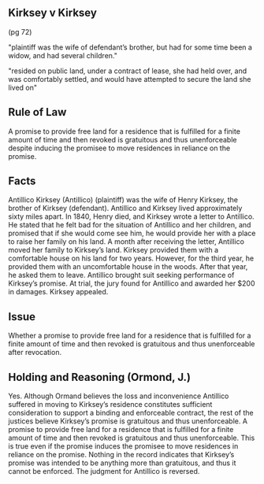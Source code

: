 ## Kirksey v Kirksey

(pg 72) 

"plaintiff was the wife of defendant’s brother, but had for some time been a widow, and had several children."

"resided on public land, under a contract of lease, she had held over, and was comfortably settled, and would have attempted to secure the land she lived on"

  
## Rule of Law

A promise to provide free land for a residence that is fulfilled for a finite amount of time and then revoked is gratuitous and thus unenforceable despite inducing the promisee to move residences in reliance on the promise.

## Facts

Antillico Kirksey (Antillico) (plaintiff) was the wife of Henry Kirksey, the brother of Kirksey (defendant). Antillico and Kirksey lived approximately sixty miles apart. In 1840, Henry died, and Kirksey wrote a letter to Antillico. He stated that he felt bad for the situation of Antillico and her children, and promised that if she would come see him, he would provide her with a place to raise her family on his land. A month after receiving the letter, Antillico moved her family to Kirksey’s land. Kirksey provided them with a comfortable house on his land for two years. However, for the third year, he provided them with an uncomfortable house in the woods. After that year, he asked them to leave. Antillico brought suit seeking performance of Kirksey’s promise. At trial, the jury found for Antillico and awarded her $200 in damages. Kirksey appealed.

## Issue

Whether a promise to provide free land for a residence that is fulfilled for a finite amount of time and then revoked is gratuitous and thus unenforceable after revocation.

## Holding and Reasoning (Ormond, J.)

Yes. Although Ormand believes the loss and inconvenience Antillico suffered in moving to Kirksey’s residence constitutes sufficient consideration to support a binding and enforceable contract, the rest of the justices believe Kirksey’s promise is gratuitous and thus unenforceable. A promise to provide free land for a residence that is fulfilled for a finite amount of time and then revoked is gratuitous and thus unenforceable. This is true even if the promise induces the promisee to move residences in reliance on the promise. Nothing in the record indicates that Kirksey’s promise was intended to be anything more than gratuitous, and thus it cannot be enforced. The judgment for Antillico is reversed.

  
  